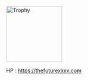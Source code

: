 <div>
  <img
    alt="Trophy"
    height="150px"
    src="https://github-profile-trophy.vercel.app/?username=yamashita-junki&column=8"
  />
</div>

<!--
**YamashitaJunki/YamashitaJunki** is a ✨ _special_ ✨ repository because its `README.md` (this file) appears on your GitHub profile.

Here are some ideas to get you started:

- 🔭 I’m currently working on ...
- 🌱 I’m currently learning ...
- 👯 I’m looking to collaborate on ...
- 🤔 I’m looking for help with ...
- 💬 Ask me about ...
- 📫 How to reach me: ...
- 😄 Pronouns: ...
- ⚡ Fun fact: ...
-->


HP : https://thefuturexxxx.com
